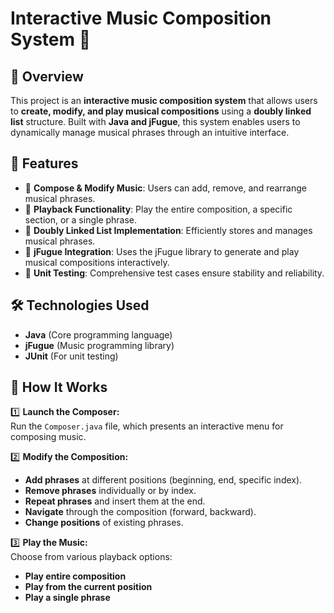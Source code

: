 # Interactive Music Composition System 🎵  

## 📌 Overview  
This project is an **interactive music composition system** that allows users to **create, modify, and play musical compositions** using a **doubly linked list** structure. Built with **Java and jFugue**, this system enables users to dynamically manage musical phrases through an intuitive interface.  

## 🚀 Features  
- 🎼 **Compose & Modify Music**: Users can add, remove, and rearrange musical phrases.  
- 🎹 **Playback Functionality**: Play the entire composition, a specific section, or a single phrase.  
- 📜 **Doubly Linked List Implementation**: Efficiently stores and manages musical phrases.  
- 🎵 **jFugue Integration**: Uses the jFugue library to generate and play musical compositions interactively.  
- 🧪 **Unit Testing**: Comprehensive test cases ensure stability and reliability.  

## 🛠️ Technologies Used  
- **Java** (Core programming language)  
- **jFugue** (Music programming library)  
- **JUnit** (For unit testing)

## 🎯 How It Works  
1️⃣ **Launch the Composer:**  
Run the `Composer.java` file, which presents an interactive menu for composing music.  

2️⃣ **Modify the Composition:**  
- **Add phrases** at different positions (beginning, end, specific index).  
- **Remove phrases** individually or by index.  
- **Repeat phrases** and insert them at the end.  
- **Navigate** through the composition (forward, backward).  
- **Change positions** of existing phrases.  

3️⃣ **Play the Music:**  
Choose from various playback options:  
- **Play entire composition**  
- **Play from the current position**  
- **Play a single phrase**  

